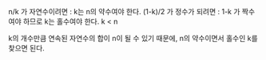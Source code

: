 n/k 가 자연수이려면 : k는 n의 약수여야 한다.
(1-k)/2 가 정수가 되려면 : 1-k 가 짝수여야 하므로 k는 홀수여야 한다.
k < n

k의 개수만큼 연속된 자연수의 합이 n이 될 수 있기 때문에, n의 약수이면서 홀수인 k를 찾으면 된다.
